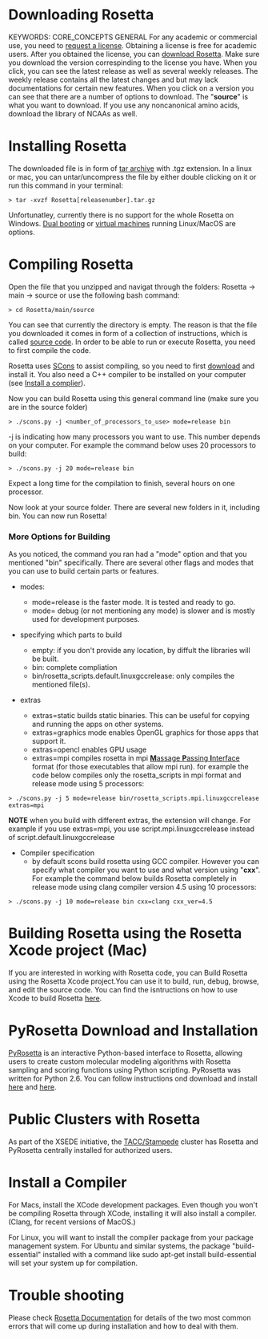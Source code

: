 # Downloading Rosetta
KEYWORDS: CORE_CONCEPTS GENERAL
For any academic or commercial use, you need to [request a license](https://els.comotion.uw.edu/express_license_technologies/rosetta). Obtaining a license is free for academic users. After you obtained the license, you can [download Rosetta](https://www.rosettacommons.org/software/license-and-download). Make sure you download the version correspinding to the license you have. When you click, you can see the latest release as well as several weekly releases. The weekly release contains all the latest changes and but may lack documentations for certain new features. When you click on a version you can see that there are a number of options to download. The "__source__" is what you want to download. If you use any noncanonical amino acids, download the library of NCAAs as well.

# Installing Rosetta

The downloaded file is in form of [tar archive](https://en.wikipedia.org/wiki/Tar_(computing)) with .tgz extension. In a linux or mac, you can untar/uncompress the file by either double clicking on it or run this command in your terminal:
```
> tar -xvzf Rosetta[releasenumber].tar.gz
```
Unfortunatley,  currently there is no support for the whole Rosetta on Windows.  [Dual booting](https://en.wikipedia.org/wiki/Multi-booting) or [virtual machines](https://en.wikipedia.org/wiki/Virtual_machine) running Linux/MacOS are options. 

# Compiling Rosetta

Open the file that you unzipped and navigat through the folders: Rosetta -> main -> source or use the following bash command:
```
> cd Rosetta/main/source
```
You can see that currently the directory is empty. The reason is that the file you downloaded it comes in form of a collection of instructions, which is called [source code](https://en.wikipedia.org/wiki/Source_code). In order to be able to run or execute Rosetta, you need to first compile the code.

Rosetta uses [SCons](http://www.scons.org/) to assist compiling, so you need to first [download](http://scons.org/pages/download.html) and install it. You also need a C++ compiler to be installed on your computer (see [Install a complier](#Install-a-Compiler)).

Now you can build Rosetta using this general command line (make sure you are in the source folder)

```
> ./scons.py -j <number_of_processors_to_use> mode=release bin
```
-j is indicating how many processors you want to use. This number depends on your computer. For example the command below uses 20 processors to build:

```
> ./scons.py -j 20 mode=release bin
```
Expect a long time for the compilation to finish, several hours on one processor.

Now look at your source folder. There are several new folders in it, including bin. You can now run Rosetta!

### More Options for Building

As you noticed, the command you ran had a "mode" option and that you mentioned "bin" specifically. There are several other flags and modes that you can use to build certain parts or features.

- modes:
    - mode=release is the faster mode. It is tested and ready to go.
    - mode= debug (or not mentioning any mode) is slower and is mostly used for development purposes.

- specifying which parts to build
    - empty: if you don't provide any location, by diffult the libraries will be built.
    - bin: complete compliation
    - bin/rosetta_scripts.default.linuxgccrelease: only compiles the mentioned file(s).

- extras
    
    - extras=static builds static binaries. This can be useful for copying and running the apps on other systems.
    - extras=graphics mode enables OpenGL graphics for those apps that support it.
    - extras=opencl enables GPU usage
    - extras=mpi compiles rosetta in mpi [**M**assage **P**assing **I**nterface](https://computing.llnl.gov/tutorials/mpi/#What) format (for those executables that allow mpi run). for example the code below compiles only the rosetta_scripts in mpi format and release mode using 5 processors:

```
> ./scons.py -j 5 mode=release bin/rosetta_scripts.mpi.linuxgccrelease extras=mpi
```
**NOTE** when you build with different extras, the extension will change. For example if you use extras=mpi, you use script.mpi.linuxgccrelease instead of script.default.linuxgccrelease

- Compiler specification
    - by default scons build rosetta using GCC compiler. However you can specify what compiler you want to use and what version using "__cxx__". For example the command below builds Rosetta completely in release mode using clang compiler version 4.5 using 10 processors:

```
> ./scons.py -j 10 mode=release bin cxx=clang cxx_ver=4.5
```
# Building Rosetta using the Rosetta Xcode project (Mac)
 If you are interested in working with Rosetta code, you can Build Rosetta using the Rosetta Xcode project.You can use it to build, run, debug, browse, and edit the source code. You can find the isntructions on how to use Xcode to build Rosetta [here](https://www.rosettacommons.org/docs/latest/build_documentation/Build-Documentation).

# PyRosetta Download and Installation

[PyRosetta](http://www.pyrosetta.org/) is an interactive Python-based interface to Rosetta, allowing users to create custom molecular modeling algorithms with Rosetta sampling and scoring functions using Python scripting. PyRosetta was written for Python 2.6. You can follow instructions ond download and install [here](https://www.rosettacommons.org/docs/latest/scripting_documentation/PyRosetta/PyRosetta) and [here](http://www.pyrosetta.org/dow).

# Public Clusters with Rosetta

As part of the XSEDE initiative, the [TACC/Stampede](https://www.rosettacommons.org/docs/latest/build_documentation/TACC) cluster has Rosetta and PyRosetta centrally installed for authorized users.

# Install a Compiler

For Macs, install the XCode development packages. Even though you won't be compiling Rosetta through XCode, installing it will also install a compiler. (Clang, for recent versions of MacOS.)

For Linux, you will want to install the compiler package from your package management system. For Ubuntu and similar systems, the package "build-essential" installed with a command like sudo apt-get install build-essential will set your system up for compilation.

# Trouble shooting

Please check [Rosetta Documentation](https://www.rosettacommons.org/docs/latest/build_documentation/Build-Documentation) for details of the two most common errors that will come up during installation and how to deal with them.



